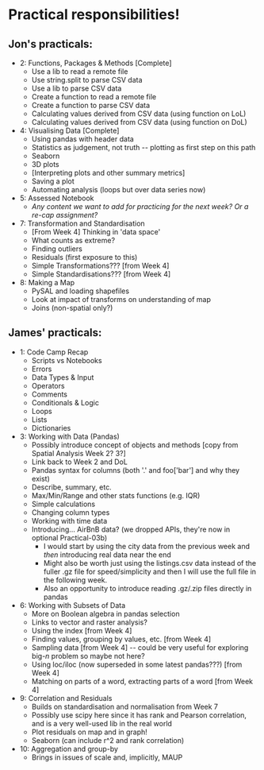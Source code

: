 
# Practical responsibilities!

## Jon's practicals:

* 2: Functions, Packages & Methods [Complete]
    * Use a lib to read a remote file
    * Use string.split to parse CSV data
    * Use a lib to parse CSV data
    * Create a function to read a remote file
    * Create a function to parse CSV data
    * Calculating values derived from CSV data (using function on LoL)
    * Calculating values derived from CSV data (using function on DoL)
* 4: Visualising Data [Complete]
    * Using pandas with header data
    * Statistics as judgement, not truth -- plotting as first step on this path
    * Seaborn 
    * 3D plots
    * [Interpreting plots and other summary metrics]
    * Saving a plot
    * Automating analysis (loops but over data series now)
* 5: Assessed Notebook
    * _Any content we want to add for practicing for the next week? Or a re-cap assignment?_
* 7: Transformation and Standardisation
    * [From Week 4] Thinking in 'data space' 
    * What counts as extreme?
    * Finding outliers
    * Residuals (first exposure to this)
    * Simple Transformations??? [from Week 4]
    * Simple Standardisations??? [from Week 4]
* 8: Making a Map
    * PySAL and loading shapefiles
    * Look at impact of transforms on understanding of map
    * Joins (non-spatial only?)

## James' practicals:

* 1: Code Camp Recap
    * Scripts vs Notebooks
    * Errors
    * Data Types & Input
    * Operators
    * Comments
    * Conditionals & Logic
    * Loops
    * Lists
    * Dictionaries
* 3: Working with Data (Pandas)
    * Possibly introduce concept of objects and methods [copy from Spatial Analysis Week 2? 3?]
    * Link back to Week 2 and DoL
    * Pandas syntax for columns (both '.' and foo['bar'] and why they exist)
    * Describe, summary, etc.
    * Max/Min/Range and other stats functions (e.g. IQR)
    * Simple calculations
    * Changing column types
    * Working with time data
    * Introducing... AirBnB data? (we dropped APIs, they're now in optional Practical-03b)
      * I would start by using the city data from the previous week and _then_ introducing real data near the end
      * Might also be worth just using the listings.csv data instead of the fuller .gz file for speed/simplicity and then I will use the full file in the following week.
      * Also an opportunity to introduce reading .gz/.zip files directly in pandas
* 6: Working with Subsets of Data
    * More on Boolean algebra in pandas selection
    * Links to vector and raster analysis? 
    * Using the index [from Week 4]
    * Finding values, grouping by values, etc. [from Week 4]
    * Sampling data [from Week 4] -- could be very useful for exploring big-_n_ problem so maybe not here?
    * Using loc/iloc (now superseded in some latest pandas???) [from Week 4]
    * Matching on parts of a word, extracting parts of a word [from Week 4]
* 9: Correlation and Residuals
    * Builds on standardisation and normalisation from Week 7
    * Possibly use scipy here since it has rank and Pearson correlation, and is a very well-used lib in the real world
    * Plot residuals on map and in graph! 
    * Seaborn (can include r^2 and rank correlation)
* 10: Aggregation and group-by
    * Brings in issues of scale and, implicitly, MAUP
